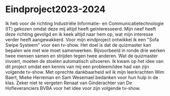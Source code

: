 # Eindproject2023-2024
Ik heb voor de richting Industriële Informatie- en Communicatietechnologie (IT) gekozen omdat deze mij altijd heeft geïnteresseerd. Mijn neef heeft deze richting gevolgd en ik keek altijd naar hem op, wat mijn interesse verder heeft aangewakkerd.
Voor mijn eindproject ontwikkel ik een "Sofa Swipe Systeem" voor een tv-show. Het doel is dat de quizmaster kan bepalen wie met wie moet samenwerken. Bijvoorbeeld in ronde drie werken twee mensen samen en strijden tegen twee anderen. Wat de quizmaster invoert, moeten de stoelen automatisch uitvoeren. Ik kwam op het idee van dit project omdat een kennis van mij een probleem/idee had van zijn volgende tv-show.
Met oprechte dankbaarheid wil ik mijn leerkrachten Wim Baert, Mieke Herreman en Sam Wesemael bedanken voor hun hulp in de klas. Zeker niet te vergeten Renaat van Ginderachter van De Hofleveranciers BVBA voor het idee voor zijn volgende tv-show.

